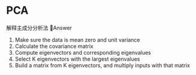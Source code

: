 # PCA
解释主成分分析法
🎉Answer

1. Make sure the data is mean zero and unit variance
2. Calculate the covariance matrix
3. Compute eigenvectors and corresponding eigenvalues
4. Select K eigenvectors with the largest eigenvalues
5. Build a matrix from K eigenvectors, and multiply inputs with that matrix

